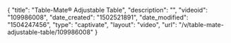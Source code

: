 {
    "title": "Table-Mate&reg; Adjustable Table",
    "description": "",
    "videoid": "109986008",
    "date_created": "1502521891",
    "date_modified": "1504247456",
    "type": "captivate",
    "layout": "video",
    "url": "\/v\/table-mate-adjustable-table\/109986008"
}